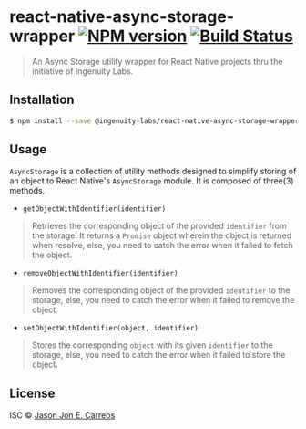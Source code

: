 # react-native-async-storage-wrapper [![NPM version](https://badge.fury.io/js/react-native-async-storage-wrapper.svg)](https://npmjs.org/package/react-native-async-storage-wrapper) [![Build Status](https://travis-ci.org/ingenuityph/react-native-async-storage-wrapper.svg?branch=master)](https://travis-ci.org/ingenuityph/react-native-async-storage-wrapper)

> An Async Storage utility wrapper for React Native projects thru the initiative of Ingenuity Labs.

## Installation

```sh
$ npm install --save @ingenuity-labs/react-native-async-storage-wrapper
```

## Usage
`AsyncStorage` is a collection of utility methods designed to simplify storing of an object to React Native's `AsyncStorage` module. It is composed of three(3) methods.

* `getObjectWithIdentifier(identifier)`
> Retrieves the corresponding object of the provided `identifier` from the storage. It returns a `Promise` object wherein the object is returned when resolve, else, you need to catch the error when it failed to fetch the object.

* `removeObjectWithIdentifier(identifier)`
> Removes the corresponding object of the provided `identifier` to the storage, else, you need to catch the error when it failed to remove the object.

* `setObjectWithIdentifier(object, identifier)`
> Stores the corresponding `object` with its given `identifier` to the storage, else, you need to catch the error when it failed to store the object.

## License

ISC © [Jason Jon E. Carreos]()

